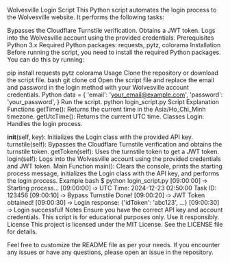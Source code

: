Wolvesville Login Script
This Python script automates the login process to the Wolvesville website. It performs the following tasks:

Bypasses the Cloudflare Turnstile verification.
Obtains a JWT token.
Logs into the Wolvesville account using the provided credentials.
Prerequisites
Python 3.x
Required Python packages: requests, pytz, colorama
Installation
Before running the script, you need to install the required Python packages. You can do this by running:

pip install requests pytz colorama
Usage
Clone the repository or download the script file.
bash
git clone <repository-url>
cd <repository-directory>
Open the script file and replace the email and password in the login method with your Wolvesville account credentials.
Python
data = {
    'email': 'your_email@example.com',
    'password': 'your_password',
}
Run the script.
python login_script.py
Script Explanation
Functions
getTime(): Returns the current time in the Asia/Ho_Chi_Minh timezone.
getUtcTime(): Returns the current UTC time.
Classes
Login: Handles the login process.

__init__(self, key): Initializes the Login class with the provided API key.
turnstile(self): Bypasses the Cloudflare Turnstile verification and obtains the turnstile token.
getToken(self): Uses the turnstile token to get a JWT token.
login(self): Logs into the Wolvesville account using the provided credentials and JWT token.
Main Function
main(): Clears the console, prints the starting process message, initializes the Login class with the API key, and performs the login process.
Example
bash
$ python login_script.py
[09:00:00] ➩ Starting process...
[09:00:00] ➩ UTC Time: 2024-12-23 02:50:00
Task ID: 123456
[09:00:10] ➩ Bypass Turnstile Done!
[09:00:20] ➩ JWT Token obtained!
[09:00:30] ➩ Login response: {'idToken': 'abc123', ...}
[09:00:30] ➩ Login successful!
Notes
Ensure you have the correct API key and account credentials.
This script is for educational purposes only. Use it responsibly.
License
This project is licensed under the MIT License. See the LICENSE file for details.

Feel free to customize the README file as per your needs. If you encounter any issues or have any questions, please open an issue in the repository.
